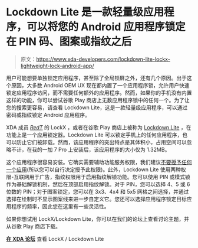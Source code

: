 # Lockdown Lite 是一款轻量级应用程序，可以将您的 Android 应用程序锁定在 PIN 码、图案或指纹之后

> 原文：<https://www.xda-developers.com/lockdown-lite-lockx-lightweight-lock-android-app/>

用户可能想要单独锁定应用程序，甚至除了全局锁屏之外，还有几个原因。出于这个原因，大多数 Android OEM UX 现在都内置了一个应用程序锁，允许用户快速锁定应用程序访问，而不需要任何额外的应用程序。然而，如果你的手机没有内置这样的功能，你可以尝试谷歌 Play 商店上无数应用程序锁中的任何一个。为了让您的搜索更容易，请查看 Lockdown Lite，这是一款轻量级应用程序，可以通过密码或指纹锁定 Android 应用程序。

XDA 成员 [_RedT_](https://forum.xda-developers.com/member.php?u=10070621) 的 LockX ，或者在谷歌 Play 商店上被称为 [Lockdown Lite](https://play.google.com/store/apps/details?id=app.lockx) ，在功能上是一个应用锁定器。Lockdown Lite 可以锁定手机上的任何应用程序，也可以防止它们被卸载。然而，该应用程序的突出特点是其体积小，占用空间可以忽略不计，在我的一加 7 Pro 上安装后，该应用程序的大小仅为 1.32MB。

这个应用程序很容易安装。它确实需要辅助功能服务权限，我们建议[不要授予任何一个应用](https://www.xda-developers.com/working-as-intended-an-exploration-into-androids-accessibility-lag/)(所以您可以自行决定授予此权限)。此外，Lockdown Lite 使用两种权限-互联网用于广告，指纹权限用于启用指纹解锁功能。您可以使用 PIN 或模式锁作为基础解锁机制，然后在顶部启用指纹解锁。对于 PIN，您可以选择 4、5 或 6 位数的 PIN；对于图案锁定，您可以在 3x3、4x4 和 5x5 网格之间选择，并通过选择在绘制时不显示图案线来进一步自定义它。您还可以选择应用程序锁定目标应用程序的频率，因此您在这里有一些灵活性。

如果你想试用 LockX/Lockdown Lite，你可以在我们的论坛上查看讨论主题，并从谷歌 Play 商店下载。

**[在 XDA 论坛](https://forum.xda-developers.com/android/apps-games/app-lockx-applock-small-fast-secure-0-t3955960)** 查看 LockX / Lockdown Lite
